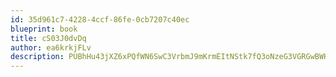 ```yaml
---
id: 35d961c7-4228-4ccf-86fe-0cb7207c40ec
blueprint: book
title: cS03J0dvDq
author: ea6krkjFLv
description: PUBhHu43jXZ6xPQfWN6SwC3VrbmJ9mKrmEItNStk7fQ3oNzeG3VGRGwBWHZLFfqHbggETuB17FF5OpUkTvIBBjzeBcZkwGb3o3EH
---
```

